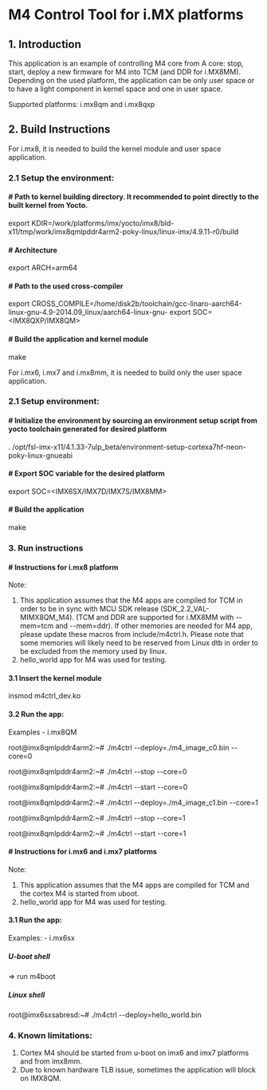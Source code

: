 # M4 Control Tool for i.MX platforms

## 1. Introduction
This application is an example of controlling M4 core from A core: stop, start,
deploy a new firmware for M4 into TCM (and DDR for i.MX8MM). Depending on the used platform, the application can
be only user space or to have a light component in kernel space and one in user space.

Supported platforms: i.mx8qm and i.mx8qxp

## 2. Build Instructions

For i.mx8, it is needed to build the kernel module and user space application.

### 2.1 Setup the environment:
#### # Path to kernel building directory. It recommended to point directly to the built kernel from Yocto.
export KDIR=/work/platforms/imx/yocto/imx8/bld-x11/tmp/work/imx8qmlpddr4arm2-poky-linux/linux-imx/4.9.11-r0/build
#### # Architecture
export ARCH=arm64
#### # Path to the used cross-compiler
export CROSS_COMPILE=/home/disk2b/toolchain/gcc-linaro-aarch64-linux-gnu-4.9-2014.09_linux/aarch64-linux-gnu-
export SOC=<IMX8QXP/IMX8QM>

#### # Build the application and kernel module
make

For i.mx6, i.mx7 and i.mx8mm, it is needed to build only the user space application.

### 2.1 Setup environment:
#### # Initialize the environment by sourcing an environment setup script from yocto toolchain generated for desired platform
. /opt/fsl-imx-x11/4.1.33-7ulp_beta/environment-setup-cortexa7hf-neon-poky-linux-gnueabi

#### # Export SOC variable for the desired platform
export SOC=<IMX6SX/IMX7D/IMX7S/IMX8MM>

#### # Build the application
make

### 3. Run instructions

#### # Instructions for i.mx8 platform
Note:
1. This application assumes that the M4 apps are compiled for TCM in order to be in sync with MCU SDK release (SDK_2.2_VAL-MIMX8QM_M4). (TCM and DDR are supported for i.MX8MM with --mem=tcm and --mem=ddr). 
If other memories are needed for M4 app, please update these macros from include/m4ctrl.h. Please note that some memories will likely need to
be reserved from Linux dtb in order to be excluded from the memory used by linux.
2. hello_world app for M4 was used for testing.

#### 3.1 Insert the kernel module

insmod m4ctrl_dev.ko

#### 3.2 Run the app:
Examples - i.mx8QM

root@imx8qmlpddr4arm2:~# ./m4ctrl --deploy=./m4_image_c0.bin --core=0

root@imx8qmlpddr4arm2:~# ./m4ctrl --stop --core=0

root@imx8qmlpddr4arm2:~# ./m4ctrl --start --core=0

root@imx8qmlpddr4arm2:~# ./m4ctrl --deploy=./m4_image_c1.bin --core=1

root@imx8qmlpddr4arm2:~# ./m4ctrl --stop --core=1

root@imx8qmlpddr4arm2:~# ./m4ctrl --start --core=1

#### # Instructions for i.mx6 and i.mx7 platforms
Note:
1. This application assumes that the M4 apps are compiled for TCM and the cortex M4 is started from uboot.
2. hello_world app for M4 was used for testing.

#### 3.1 Run the app:
Examples: - i.mx6sx

##### U-boot shell
=> run m4boot

##### Linux shell
root@imx6sxsabresd:~# ./m4ctrl --deploy=hello_world.bin

### 4. Known limitations:
1. Cortex M4 should be started from u-boot on imx6 and imx7 platforms and from imx8mm.
2. Due to known hardware TLB issue, sometimes the application will block on IMX8QM.
